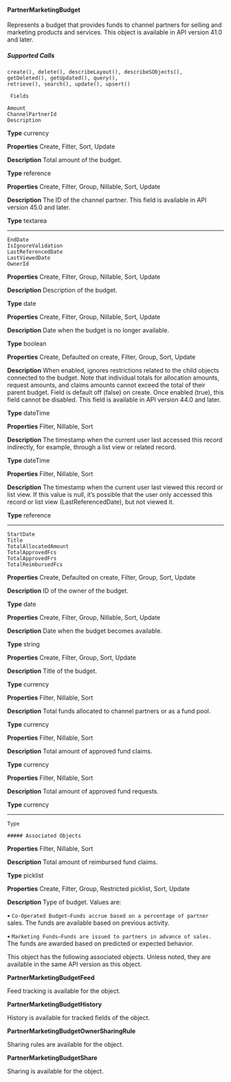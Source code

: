 #### PartnerMarketingBudget

Represents a budget that provides funds to channel partners for selling and marketing products and services. This object is available in
API version 41.0 and later.

##### Supported Calls
```
create(), delete(), describeLayout(), describeSObjects(), getDeleted(), getUpdated(), query(),
retrieve(), search(), update(), upsert()

 Fields

```
```
Amount
ChannelPartnerId
Description

```

**Type**
currency

**Properties**
Create, Filter, Sort, Update

**Description**
Total amount of the budget.

**Type**
reference

**Properties**
Create, Filter, Group, Nillable, Sort, Update

**Description**
The ID of the channel partner. This field is available in API version 45.0 and later.

**Type**
textarea


-----

```
EndDate
IsIgnoreValidation
LastReferencedDate
LastViewedDate
OwnerId

```

**Properties**
Create, Filter, Group, Nillable, Sort, Update

**Description**
Description of the budget.

**Type**
date

**Properties**
Create, Filter, Group, Nillable, Sort, Update

**Description**
Date when the budget is no longer available.

**Type**
boolean

**Properties**
Create, Defaulted on create, Filter, Group, Sort, Update

**Description**
When enabled, ignores restrictions related to the child objects connected to the
budget. Note that individual totals for allocation amounts, request amounts, and
claims amounts cannot exceed the total of their parent budget. Field is default
off (false) on create. Once enabled (true), this field cannot be disabled. This field
is available in API version 44.0 and later.

**Type**
dateTime

**Properties**
Filter, Nillable, Sort

**Description**
The timestamp when the current user last accessed this record indirectly, for
example, through a list view or related record.

**Type**
dateTime

**Properties**
Filter, Nillable, Sort

**Description**
The timestamp when the current user last viewed this record or list view. If this
value is null, it’s possible that the user only accessed this record or list view
(LastReferencedDate), but not viewed it.

**Type**
reference


-----

```
StartDate
Title
TotalAllocatedAmount
TotalApprovedFcs
TotalApprovedFrs
TotalReimbursedFcs

```

**Properties**
Create, Defaulted on create, Filter, Group, Sort, Update

**Description**
ID of the owner of the budget.

**Type**
date

**Properties**
Create, Filter, Group, Nillable, Sort, Update

**Description**
Date when the budget becomes available.

**Type**
string

**Properties**
Create, Filter, Group, Sort, Update

**Description**
Title of the budget.

**Type**
currency

**Properties**
Filter, Nillable, Sort

**Description**
Total funds allocated to channel partners or as a fund pool.

**Type**
currency

**Properties**
Filter, Nillable, Sort

**Description**
Total amount of approved fund claims.

**Type**
currency

**Properties**
Filter, Nillable, Sort

**Description**
Total amount of approved fund requests.

**Type**
currency


-----

```
Type

##### Associated Objects

```

**Properties**
Filter, Nillable, Sort

**Description**
Total amount of reimbursed fund claims.

**Type**
picklist

**Properties**
Create, Filter, Group, Restricted picklist, Sort, Update

**Description**
Type of budget. Values are:

**•** `Co-Operated Budget—Funds accrue based on a percentage of partner`
sales. The funds are available based on previous activity.

**•** `Marketing Funds—Funds are issued to partners in advance of sales.`
The funds are awarded based on predicted or expected behavior.


This object has the following associated objects. Unless noted, they are available in the same API version as this object.

**PartnerMarketingBudgetFeed**

Feed tracking is available for the object.

**PartnerMarketingBudgetHistory**

History is available for tracked fields of the object.

**PartnerMarketingBudgetOwnerSharingRule**

Sharing rules are available for the object.

**PartnerMarketingBudgetShare**

Sharing is available for the object.

